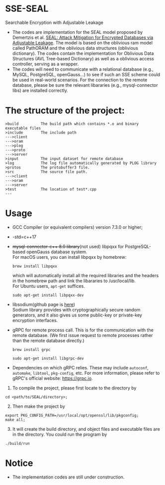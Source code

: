 # SSE-SEAL
Searchable Encryption with Adjustable Leakage
<br>
* The codes are implementation for the SEAL model proposed by Demertzis et al. [SEAL: Attack Mitigation for Encrypted Databases via Adjustable Leakage](https://www.usenix.org/system/files/sec20fall_demertzis_prepub.pdf). The model is based on the oblivious ram model called PathORAM and the oblivious data structures (oblivious dictionary). The codes contain the implementation for Oblivious Data Structures (AVL Tree-based Dictionary) as well as a oblivious access controller, serving as a wrapper.
* The codes will need to communicate with a relational database (e.g., MySQL, PostgreSQL, openGauss...) to see if such an SSE scheme could be used in real-world scenarios. For the connection to the remote database, please be sure the relevant libararies (e.g., mysql-connector libs) are installed correctly.

# The structure of the project:
```
>build          The build path which contains *.o and binary executable files
>include        The include path
--->client      
--->oram      
--->plog
--->proto
--->server
>input          The input dataset for remote database
>log            The log file automatically generated by PLOG library
>protos         The protobuffer3 file.
>src            The source file path.
--->client
--->oram
--->server
>test           The location of test*.cpp
---
```

# Usage
* GCC Compiler (or equivalent compilers) version 7.3.0 or higher;
* -std=c++17
* <del>mysql-connector-c++ 8.0 library</del>(not used) libpqxx for PostgreSQL-based openGauss database system.
  <br>
  For macOS users, you can install libpqxx by homebrew:
  ```shell
  brew install libpqxx
  ```
  which will automatically install all the required libraries and the headers in the homebrew path and link the libararies to /usr/local/lib.
  <br>
  For Ubuntu users, `apt-get` suffices.
  ```shell
  sudo apt-get install libpqxx-dev
  ```
* libsodium(github page is [here](https://github.com/jedisct1/libsodium))
  <br>
  Sodium library provides with cryptographically secure random generators, and it also gives us some public-key or private-key encryption interfaces.

* gRPC for remote process call. This is for the communication with the remote database. (We first issue request to remote processes rather than the remote database directly.)
  ```shell
  brew install grpc
  ```
  ```shell
  sudo apt-get install libgrpc-dev
  ```
* Dependencies on which gRPC relies. These may include `autoconf`, `automake`, `libtool`, `pkg-config`, etc. For more information, please refer to gRPC's official website: https://grpc.io.

1. To compile the project, please first locate to the directory by
```shell
cd <path/to/SEAL/directory>;
```
2. Then make the project by
```shell
export PKG_CONFIG_PATH=/usr/local/opt/openssl/lib/pkgconfig;
make all;
```
3. It will create the build directory, and object files and executable files are in the directory. You could run the program by
```shell
./build/run
```

# Notice
* The implementation codes are still under construction.
